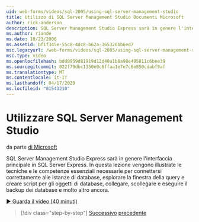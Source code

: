 ```yaml
---
uid: web-forms/videos/sql-2005/using-sql-server-management-studio
title: Utilizzo di SQL Server Management Studio Documenti Microsoft
author: rick-anderson
description: SQL Server Management Studio Express sarà in genere l'interfaccia principale in SQL Server Express. Questa lezione dimostra le tecniche essenziali e lo sci...
ms.author: riande
ms.date: 10/23/2006
ms.assetid: bf1f345e-55c8-4dc8-b62a-365326bb6ed7
msc.legacyurl: /web-forms/videos/sql-2005/using-sql-server-management-studio
msc.type: video
ms.openlocfilehash: bdd0959d81919d12d40a1b8a98e495811c6bee39
ms.sourcegitcommit: 022f79dbc1350e0c6ffaa1e7e7c6e850cdabf9af
ms.translationtype: MT
ms.contentlocale: it-IT
ms.lasthandoff: 04/17/2020
ms.locfileid: "81543210"
---
```

# <a name="using-sql-server-management-studio"></a>Utilizzare SQL Server Management Studio

da parte [di Microsoft](https://github.com/microsoft)

SQL Server Management Studio Express sarà in genere l'interfaccia principale in SQL Server Express. In questa lezione vengono illustrate le tecniche e le competenze essenziali necessarie per connettersi correttamente alle istanze di database, esplorare la finestra della query e creare script per gli oggetti di database, collegare, scollegare e eseguire il backup dei database e molto altro ancora.

[&#9654; Guarda il video (40 minuti)](https://channel9.msdn.com/Blogs/ASP-NET-Site-Videos/using-sql-server-management-studio)

> [!div class="step-by-step"]
> [Successivo](connecting-your-web-application-to-sql-server-2005-express-edition.md)
> [precedente](getting-started-with-reporting-services.md)
